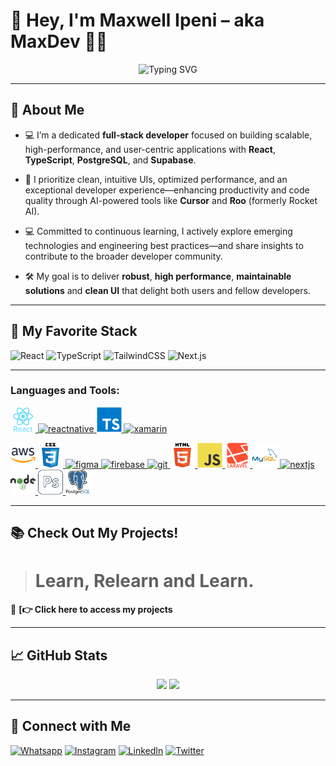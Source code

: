 # 👋 Hey, I'm Maxwell Ipeni – aka **MaxDev** 👨‍💻

<div align="center">
 <img src="https://readme-typing-svg.herokuapp.com?font=Noto+Sans&pause=1000&color=89B4FA&center=true&vCenter=true&random=true&width=435&lines=Full+Stack+Dev+%7C+React+Enthusiast;User+Experience+Designer" alt="Typing SVG" />
</div>

---

## 🚀 About Me
 
- 💻 I’m a dedicated **full-stack developer** focused on building scalable, high-performance, and user-centric applications with **React**, **TypeScript**, **PostgreSQL**, and **Supabase**.
- 🧠 I prioritize clean, intuitive UIs, optimized performance, and an exceptional developer experience—enhancing productivity and code quality through AI-powered tools like **Cursor** and **Roo** (formerly Rocket AI).
 
- 💻 Committed to continuous learning, I actively explore emerging technologies and engineering best practices—and share insights to contribute to the broader developer community. 
  
- 🛠️ My goal is to deliver **robust**, **high performance**, **maintainable solutions** and **clean UI** that delight both users and fellow developers.

---

## 🧠 My Favorite Stack

![React](https://img.shields.io/badge/-React-61DAFB?style=for-the-badge&logo=react&logoColor=black)
![TypeScript](https://img.shields.io/badge/-TypeScript-3178C6?style=for-the-badge&logo=typescript)
![TailwindCSS](https://img.shields.io/badge/-Tailwind-06B6D4?style=for-the-badge&logo=tailwindcss)
![Next.js](https://img.shields.io/badge/-Next.js-000000?style=for-the-badge&logo=nextdotjs)

---

<h3 align="left">Languages and Tools:</h3>
 <a href="https://reactjs.org/" target="_blank" rel="noreferrer"> <img src="https://raw.githubusercontent.com/devicons/devicon/master/icons/react/react-original-wordmark.svg" alt="react" width="40" height="40"/> </a> 
  <a href="https://reactnative.dev/" target="_blank" rel="noreferrer"> <img src="https://reactnative.dev/img/header_logo.svg" alt="reactnative" width="40" height="40"/> </a> <a href="https://www.typescriptlang.org/" target="_blank" rel="noreferrer"> <img src="https://raw.githubusercontent.com/devicons/devicon/master/icons/typescript/typescript-original.svg" alt="typescript" width="40" height="40"/> </a> 
  <a href="https://dotnet.microsoft.com/apps/xamarin" target="_blank" rel="noreferrer"> <img src="https://raw.githubusercontent.com/detain/svg-logos/780f25886640cef088af994181646db2f6b1a3f8/svg/xamarin.svg" alt="xamarin" width="40" height="40"/> </a> </p>

<p align="left"> <a href="https://aws.amazon.com" target="_blank" rel="noreferrer"> <img src="https://raw.githubusercontent.com/devicons/devicon/master/icons/amazonwebservices/amazonwebservices-original-wordmark.svg" alt="aws" width="40" height="40"/> </a> 
  <a href="https://www.w3schools.com/css/" target="_blank" rel="noreferrer"> <img src="https://raw.githubusercontent.com/devicons/devicon/master/icons/css3/css3-original-wordmark.svg" alt="css3" width="40" height="40"/> </a> 
  <a href="https://www.figma.com/" target="_blank" rel="noreferrer"> <img src="https://www.vectorlogo.zone/logos/figma/figma-icon.svg" alt="figma" width="40" height="40"/> </a> 
  <a href="https://firebase.google.com/" target="_blank" rel="noreferrer"> <img src="https://www.vectorlogo.zone/logos/firebase/firebase-icon.svg" alt="firebase" width="40" height="40"/> </a> 
  <a href="https://git-scm.com/" target="_blank" rel="noreferrer"> <img src="https://www.vectorlogo.zone/logos/git-scm/git-scm-icon.svg" alt="git" width="40" height="40"/> </a> <a href="https://www.w3.org/html/" target="_blank" rel="noreferrer"> <img src="https://raw.githubusercontent.com/devicons/devicon/master/icons/html5/html5-original-wordmark.svg" alt="html5" width="40" height="40"/> </a>
  <a href="https://developer.mozilla.org/en-US/docs/Web/JavaScript" target="_blank" rel="noreferrer"> <img src="https://raw.githubusercontent.com/devicons/devicon/master/icons/javascript/javascript-original.svg" alt="javascript" width="40" height="40"/> </a> 
  <a href="https://laravel.com/" target="_blank" rel="noreferrer"> <img src="https://raw.githubusercontent.com/devicons/devicon/master/icons/laravel/laravel-plain-wordmark.svg" alt="laravel" width="40" height="40"/> </a> <a href="https://www.mysql.com/" target="_blank" rel="noreferrer"> <img src="https://raw.githubusercontent.com/devicons/devicon/master/icons/mysql/mysql-original-wordmark.svg" alt="mysql" width="40" height="40"/> </a> 
  <a href="https://nextjs.org/" target="_blank" rel="noreferrer"> <img src="https://cdn.worldvectorlogo.com/logos/nextjs-2.svg" alt="nextjs" width="40" height="40"/> </a> <a href="https://nodejs.org" target="_blank" rel="noreferrer"> <img src="https://raw.githubusercontent.com/devicons/devicon/master/icons/nodejs/nodejs-original-wordmark.svg" alt="nodejs" width="40" height="40"/> </a>
  <a href="https://www.photoshop.com/en" target="_blank" rel="noreferrer"> <img src="https://raw.githubusercontent.com/devicons/devicon/master/icons/photoshop/photoshop-line.svg" alt="photoshop" width="40" height="40"/> </a> <a href="https://www.postgresql.org" target="_blank" rel="noreferrer"> <img src="https://raw.githubusercontent.com/devicons/devicon/master/icons/postgresql/postgresql-original-wordmark.svg" alt="postgresql" width="40" height="40"/> </a> 
 
---

## 📚 Check Out My Projects!

> # Learn, Relearn and Learn.

🚨 **[👉 Click here to access my projects**

---

## 📈 GitHub Stats

<div align="center" 
     colour="yellow">
  <img src="https://github-readme-stats.vercel.app/api?username=maxwell-ipeni&show_icons=true&theme=react&hide=contribs&count_private=true" />
  <img src="https://github-readme-streak-stats.herokuapp.com/?user=maxwell-ipeni&theme=react" />
</div>

---

## 🤝 Connect with Me
[![Whatsapp](https://img.shields.io/badge/-WHATSAPP-4405F?style=flat&logo=WHATSAPP&logoColor=white)](https://wa.me/254768610735)
[![Instagram](https://img.shields.io/badge/-Instagram-E4405F?style=flat&logo=instagram&logoColor=white)](https://instagram.com/max_ipeni )
[![LinkedIn](https://img.shields.io/badge/-LinkedIn-0077B5?style=flat&logo=linkedin&logoColor=white)](https://linkedin.com/in/maxwel-ipeni)
[![Twitter](https://img.shields.io/badge/-Twitter-1DA1F2?style=flat&logo=twitter&logoColor=white)](https://twitter.com/max_ipeni__)
